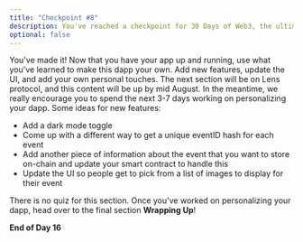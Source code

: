 ```yaml
---
title: "Checkpoint #8"
description: You've reached a checkpoint for 30 Days of Web3, the ultimate online curriculum on full-stsack blockchain development.
optional: false
---
```

You've made it! Now that you have your app up and running, use what you've learned to make this dapp your own. Add new features, update the UI, and add your own personal touches. The next section will be on Lens protocol, and this content will be up by mid August. In the meantime, we really encourage you to spend the next 3-7 days working on personalizing your dapp. Some ideas for new features:
- Add a dark mode toggle
- Come up with a different way to get a unique eventID hash for each event
- Add another piece of information about the event that you want to store on-chain and update your smart contract to handle this
- Update the UI so people get to pick from a list of images to display for their event


There is no quiz for this section. Once you've worked on personalizing your dapp, head over to the final section **Wrapping Up**!

**End of Day 16**
